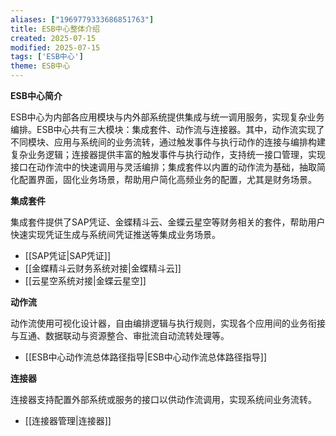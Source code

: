 ```yaml
---
aliases: ["1969779333686851763"]
title: ESB中心整体介绍
created: 2025-07-15
modified: 2025-07-15
tags: ['ESB中心']
theme: ESB中心
---
```


**ESB中心简介**

ESB中心为内部各应用模块与内外部系统提供集成与统一调用服务，实现复杂业务编排。ESB中心共有三大模块：集成套件、动作流与连接器。其中，动作流实现了不同模块、应用与系统间的业务流转，通过触发事件与执行动作的连接与编排构建复杂业务逻辑；连接器提供丰富的触发事件与执行动作，支持统一接口管理，实现接口在动作流中的快速调用与灵活编排；集成套件以内置的动作流为基础，抽取简化配置界面，固化业务场景，帮助用户简化高频业务的配置，尤其是财务场景。

**集成套件**

集成套件提供了SAP凭证、金蝶精斗云、金蝶云星空等财务相关的套件，帮助用户快速实现凭证生成与系统间凭证推送等集成业务场景。

- [[SAP凭证|SAP凭证]]
- [[金蝶精斗云财务系统对接|金蝶精斗云]]
- [[云星空系统对接|金蝶云星空]]

**动作流**

动作流使用可视化设计器，自由编排逻辑与执行规则，实现各个应用间的业务衔接与互通、数据联动与资源整合、审批流自动流转处理等。

- [[ESB中心动作流总体路径指导|ESB中心动作流总体路径指导]]

**连接器**

连接器支持配置外部系统或服务的接口以供动作流调用，实现系统间业务流转。

- [[连接器管理|连接器]]